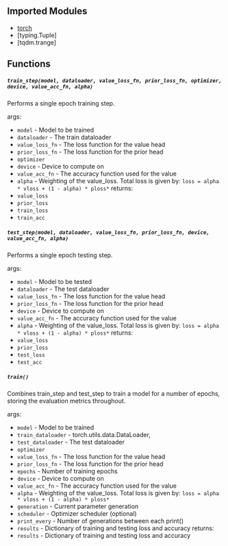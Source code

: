 ## Imported Modules
 - [torch](https://pytorch.org/docs/stable/index.html)
 - [typing.Tuple]
 - [tqdm.trange]

## Functions

##### `train_step(model, dataloader, value_loss_fn, prior_loss_fn, optimizer, device, value_acc_fn, alpha)`

Performs a single epoch training step.

args:
- `model` - Model to be trained
- `dataloader` - The train dataloader
- `value_loss_fn` - The loss function for the value head
- `prior_loss_fn` - The loss function for the prior head
- `optimizer`
- `device` - Device to compute on
- `value_acc_fn` - The accuracy function used for the value
- `alpha` - Weighting of the value_loss. Total loss is given by:
				`loss = alpha * vloss + (1 - alpha) * ploss*`
returns:
- `value_loss`
- `prior_loss`
- `train_loss`
- `train_acc`

##### `test_step(model, dataloader, value_loss_fn, prior_loss_fn, device, value_acc_fn, alpha)`

Performs a single epoch testing step.

args:
- `model` - Model to be tested
- `dataloader` - The test dataloader
- `value_loss_fn` - The loss function for the value head
- `prior_loss_fn` - The loss function for the prior head
- `device` - Device to compute on
- `value_acc_fn` - The accuracy function used for the value
- `alpha` - Weighting of the value_loss. Total loss is given by:
				`loss = alpha * vloss + (1 - alpha) * ploss*`
returns:
- `value_loss`
- `prior_loss`
- `test_loss`
- `test_acc`

##### `train()`

Combines train_step and test_step to train a model for a number of epochs, storing the evaluation metrics throughout.

args:
- `model` - Model to be trained
- `train_dataloader` - torch.utils.data.DataLoader,
- `test_dataloader` - The test dataloader
- `optimizer`
- `value_loss_fn` - The loss function for the value head
- `prior_loss_fn` - The loss function for the prior head
- `epochs` - Number of training epochs
- `device` - Device to compute on
- `value_acc_fn` - The accuracy function used for the value
- `alpha` - Weighting of the value_loss. Total loss is given by:
				`loss = alpha * vloss + (1 - alpha) * ploss*`
- `generation` - Current parameter generation
- `scheduler` - Optimizer scheduler (optional)
- `print_every` - Number of generations between each print()
- `results` - Dictionary of training and testing loss and accuracy
returns:
- `results` - Dictionary of training and testing loss and accuracy